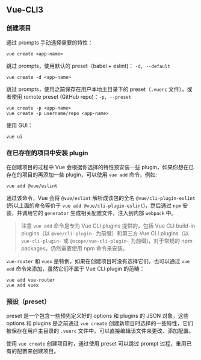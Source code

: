 ## Vue-CLI3
### 创建项目
通过 prompts 手动选择需要的特性：

    vue create <app-name>

跳过 prompts，使用默认的 preset（babel + eslint)： `-d, --default`

    vue create -d <app-name>

跳过 prompts，使用之前保存在用户本地主目录下的 preset（`.vuerc` 文件），或者使用 romote preset (GitHub repo)：`-p, --preset`

    vue create -p <app-name>
    vue create -p username/repo <app-name>
    
使用 GUI：

    vue ui
### 在已存在的项目中安装 plugin
在创建项目的过程中 Vue 会根据你选择的特性预安装一些 plugin，如果你想在已存在的项目的再添加一些 plugin，可以使用 `vue add` 命令，例如: 

    vue add @vue/eslint
    
通过该命令，Vue 会将 `@vue/eslint` 解析成该包的全名 `@vue/cli-plugin-eslint` (所以上面的命令等价于 `vue add @vue/cli-plugin-eslint`)，然后通过 `npm` 安装，并调用它的 `generator` 生成相关配置文件，注入到内部 `webpack` 中。

> 注意 `vue add` 命令是专为 Vue CLI plugins 提供的，包括 Vue CLI build-in plugins（以 `@vue/cli-plugin-` 为前缀）和第三方 Vue CLI plugins（以 `vue-cli-plugin-` 或 `@scope/vue-cli-plugin-` 为前缀)，对于常规的 npm packages，仍然需要使用 npm 命令来安装。

`vue-router` 和 `vuex` 是特例，如果在创建项目时没有选择它们，也可以通过 `vue add` 命令来添加，虽然它们不属于 Vue CLI plugin 的范畴：

    vue add vue-router
    vue add vuex

### 预设（preset）
preset 是一个包含一些预先定义好的 options 和 plugins 的 JSON 对象，这些 options 和 plugins 是之前通过 `vue create` 创建新项目时选择的一些特性，它们被保存在用户主目录的 `.vuerc` 文件中。可以直接编辑该文件来更改、添加配置。

使用 `vue create` 创建项目时，通过使用 preset 可以跳过 prompt 过程，重用已有的配置来创建项目。

